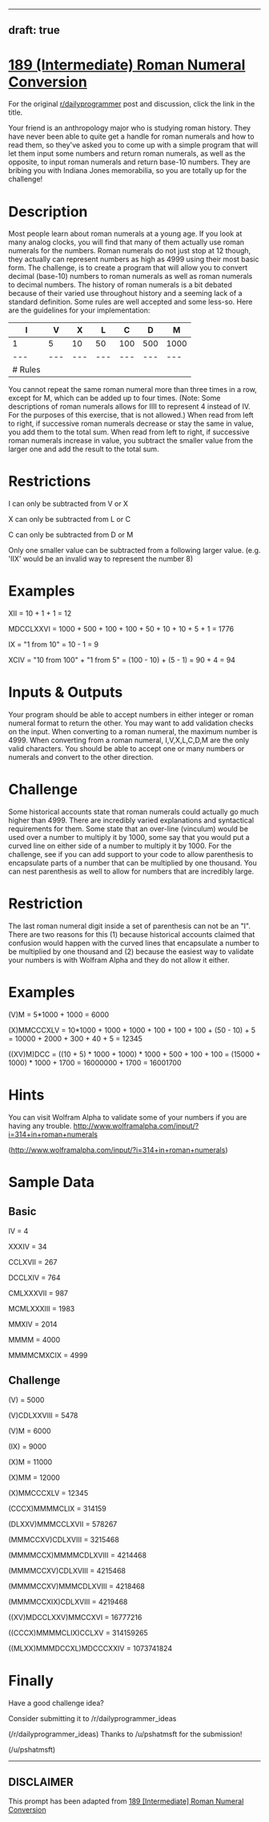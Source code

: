 ---
draft: true
----

# [189 (Intermediate) Roman Numeral Conversion](https://www.reddit.com/r/dailyprogrammer/comments/2ms946/20141119_challenge_189_intermediate_roman_numeral/)

For the original [r/dailyprogrammer](https://www.reddit.com/r/dailyprogrammer/) post and discussion, click the link in the title.

Your friend is an anthropology major who is studying roman history. They have never been able to quite get a handle for roman numerals and how to read them, so they've asked you to come up with a simple program that will let them input some numbers and return roman numerals, as well as the opposite, to input roman numerals and return base-10 numbers. They are bribing you with Indiana Jones memorabilia, so you are totally up for the challenge!

# Description
Most people learn about roman numerals at a young age. If you look at many analog clocks, you will find that many of them actually use roman numerals for the numbers. Roman numerals do not just stop at 12 though, they actually can represent numbers as high as 4999 using their most basic form.
The challenge, is to create a program that will allow you to convert decimal (base-10) numbers to roman numerals as well as roman numerals to decimal numbers. The history of roman numerals is a bit debated because of their varied use throughout history and a seeming lack of a standard definition. Some rules are well accepted and some less-so. Here are the guidelines for your implementation:


|I|V|X|L|C|D|M|
| --- | --- | --- | --- | --- | --- | --- |
|1|5|10|50|100|500|1000|
| --- | --- | --- | --- | --- | --- | --- |
|# Rules
You cannot repeat the same roman numeral more than three times in a row, except for M, which can be added up to four times. (Note: Some descriptions of roman numerals allows for IIII to represent 4 instead of IV. For the purposes of this exercise, that is not allowed.)
When read from left to right, if successive roman numerals decrease or stay the same in value, you add them to the total sum.
When read from left to right, if successive roman numerals increase in value, you subtract the smaller value from the larger one and add the result to the total sum.

# Restrictions
I can only be subtracted from V or X

X can only be subtracted from L or C

C can only be subtracted from D or M

Only one smaller value can be subtracted from a following larger value. (e.g. 'IIX' would be an invalid way to represent the number 8)

# Examples
XII = 10 + 1 + 1 = 12

MDCCLXXVI = 1000 + 500 + 100 + 100 + 50 + 10 + 10 + 5 + 1 = 1776

IX = "1 from 10" = 10 - 1 = 9

XCIV = "10 from 100" + "1 from 5" = (100 - 10) + (5 - 1) = 90 + 4 = 94

# Inputs & Outputs
Your program should be able to accept numbers in either integer or roman numeral format to return the other. You may want to add validation checks on the input.
When converting to a roman numeral, the maximum number is 4999.
When converting from a roman numeral, I,V,X,L,C,D,M are the only valid characters.
You should be able to accept one or many numbers or numerals and convert to the other direction.

# Challenge
Some historical accounts state that roman numerals could actually go much higher than 4999. There are incredibly varied explanations and syntactical requirements for them. Some state that an over-line (vinculum) would be used over a number to multiply it by 1000, some say that you would put a curved line on either side of a number to multiply it by 1000.
For the challenge, see if you can add support to your code to allow parenthesis to encapsulate parts of a number that can be multiplied by one thousand. You can nest parenthesis as well to allow for numbers that are incredibly large.

# Restriction
The last roman numeral digit inside a set of parenthesis can not be an "I". There are two reasons for this (1) because historical accounts claimed that confusion would happen with the curved lines that encapsulate a number to be multiplied by one thousand and (2) because the easiest way to validate your numbers is with Wolfram Alpha and they do not allow it either.

# Examples
(V)M = 5*1000 + 1000 = 6000

(X)MMCCCXLV = 10*1000 + 1000 + 1000 + 100 + 100 + 100 + (50 - 10) + 5 = 10000 + 2000 + 300 + 40 + 5 = 12345

((XV)M)DCC = ((10 + 5) * 1000 + 1000) * 1000 + 500 + 100 + 100 = (15000 + 1000) * 1000 + 1700 = 16000000 + 1700 = 16001700

# Hints
You can visit Wolfram Alpha to validate some of your numbers if you are having any trouble.
http://www.wolframalpha.com/input/?i=314+in+roman+numerals

(http://www.wolframalpha.com/input/?i=314+in+roman+numerals)
# Sample Data
## Basic
IV = 4

XXXIV = 34

CCLXVII = 267

DCCLXIV = 764

CMLXXXVII = 987

MCMLXXXIII = 1983

MMXIV = 2014

MMMM = 4000

MMMMCMXCIX = 4999

## Challenge
(V) = 5000

(V)CDLXXVIII = 5478

(V)M = 6000

(IX) = 9000

(X)M = 11000

(X)MM = 12000

(X)MMCCCXLV = 12345

(CCCX)MMMMCLIX = 314159

(DLXXV)MMMCCLXVII = 578267

(MMMCCXV)CDLXVIII = 3215468

(MMMMCCX)MMMMCDLXVIII = 4214468

(MMMMCCXV)CDLXVIII = 4215468

(MMMMCCXV)MMMCDLXVIII = 4218468

(MMMMCCXIX)CDLXVIII = 4219468

((XV)MDCCLXXV)MMCCXVI = 16777216

((CCCX)MMMMCLIX)CCLXV = 314159265

((MLXX)MMMDCCXL)MDCCCXXIV = 1073741824

# Finally
Have a good challenge idea?

Consider submitting it to /r/dailyprogrammer_ideas

(/r/dailyprogrammer_ideas)
Thanks to /u/pshatmsft for the submission!

(/u/pshatmsft)

----
## **DISCLAIMER**
This prompt has been adapted from [189 [Intermediate] Roman Numeral Conversion](https://www.reddit.com/r/dailyprogrammer/comments/2ms946/20141119_challenge_189_intermediate_roman_numeral/
)
